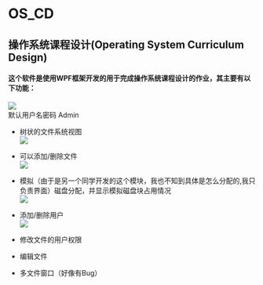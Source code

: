 # OS_CD
## 操作系统课程设计(Operating System Curriculum Design)

#### 这个软件是使用WPF框架开发的用于完成操作系统课程设计的作业，其主要有以下功能：
  ![](http://wx3.sinaimg.cn/mw690/73421b88ly1g3jbka5gvjj20f00dcq2y.jpg)  
  默认用户名密码 Admin  

- 树状的文件系统视图  
  ![](http://wx2.sinaimg.cn/mw690/73421b88ly1g3jbn4fhvwj20f00dcq2z.jpg)

- 可以添加/删除文件  
  ![](http://wx3.sinaimg.cn/mw690/73421b88ly1g3jbqnu3x5j20f00dc0su.jpg)

- 模拟（由于是另一个同学开发的这个模块，我也不知到具体是怎么分配的,我只负责界面）磁盘分配，并显示模拟磁盘块占用情况   
  ![](http://wx4.sinaimg.cn/mw690/73421b88ly1g3jbv4a3joj20lm0hsdg4.jpg)

- 添加/删除用户  
   ![](http://wx1.sinaimg.cn/mw690/73421b88ly1g3jbyrp0naj20lm0hswej.jpg)

- 修改文件的用户权限
- 编辑文件
- 多文件窗口（好像有Bug）


